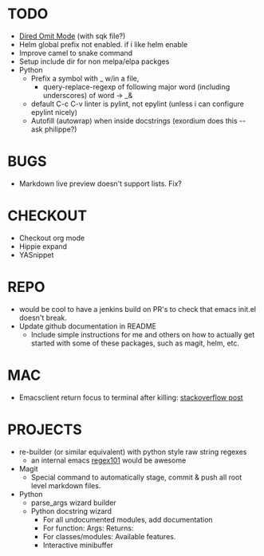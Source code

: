 
# TODO

  * [Dired Omit Mode](https://www.emacswiki.org/emacs/DiredOmitMode) (with sqk file?)
  * Helm global prefix not enabled. if i like helm enable
  * Improve camel to snake command
  * Setup include dir for non melpa/elpa packges
  * Python
      * Prefix a symbol with _ w/in a file,
          * query-replace-regexp of following major word (including underscores) of word -> _\&
      * default C-c C-v linter is pylint, not epylint (unless i can configure epylint nicely)
	  * Autofill (autowrap) when inside docstrings (exordium does this -- ask philippe?)

# BUGS
  * Markdown live preview doesn't support lists. Fix?

# CHECKOUT
  * Checkout org mode
  * Hippie expand
  * YASnippet

# REPO
  * would be cool to have a jenkins build on PR's to check that emacs init.el doesn't break.
  * Update github documentation in README
	  * Include simple instructions for me and others on how to actually get started with some of these packages, such as magit, helm, etc.

# MAC
  * Emacsclient return focus to terminal after killing: [stackoverflow post](https://stackoverflow.com/questions/47496959/how-to-return-focus-to-terminal-after-closing-gui-emacsclient-on-mac-os-x)

# PROJECTS
  * re-builder (or similar equivalent) with python style raw string regexes
	  * an internal emacs [regex101](https://regex101.com/) would be awesome
  * Magit
	  * Special command to automatically stage, commit & push all root level markdown files.
  * Python
	  * parse_args wizard builder
	  * Python docstring wizard
		  * For all undocumented modules, add documentation
		  * For function: Args: Returns:
		  * For classes/modules: Available features.
		  * Interactive minibuffer
